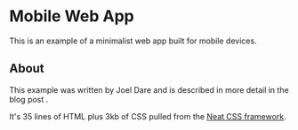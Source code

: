 # Mobile Web App

This is an example of a minimalist web app built for mobile devices.


## About

This example was written by Joel Dare and is described in more detail in the blog post [](https://joeldare.com).

It's 35 lines of HTML plus 3kb of CSS pulled from the [Neat CSS framework](https://neat.joeldare.com).
